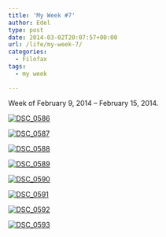 ```yaml
---
title: 'My Week #7'
author: Edel
type: post
date: 2014-03-02T20:07:57+00:00
url: /life/my-week-7/
categories:
  - Filofax
tags:
  - my week

---
```

Week of February 9, 2014 &#8211; February 15, 2014.

[<img src="http://scattered.me/wp-content/uploads/2014/03/DSC_0586-1024x678.jpg" alt="DSC_0586" class="img-responsive" />][1]

[<img src="http://scattered.me/wp-content/uploads/2014/03/DSC_0587-1024x678.jpg" alt="DSC_0587" class="img-responsive" />][2]

[<img src="http://scattered.me/wp-content/uploads/2014/03/DSC_0588-1024x678.jpg" alt="DSC_0588" class="img-responsive" />][3]

[<img src="http://scattered.me/wp-content/uploads/2014/03/DSC_0589-1024x678.jpg" alt="DSC_0589" class="img-responsive" />][4]

[<img src="http://scattered.me/wp-content/uploads/2014/03/DSC_0590-1024x678.jpg" alt="DSC_0590" class="img-responsive" />][5]

[<img src="http://scattered.me/wp-content/uploads/2014/03/DSC_0591-1024x678.jpg" alt="DSC_0591" class="img-responsive" />][6]

[<img src="http://scattered.me/wp-content/uploads/2014/03/DSC_0592-1024x678.jpg" alt="DSC_0592" class="img-responsive" />][7]

[<img src="http://scattered.me/wp-content/uploads/2014/03/DSC_0593-1024x678.jpg" alt="DSC_0593" class="img-responsive" />][8]

<ol class="footnote">
</ol>

 [1]: http://scattered.me/wp-content/uploads/2014/03/DSC_0586.jpg
 [2]: http://scattered.me/wp-content/uploads/2014/03/DSC_0587.jpg
 [3]: http://scattered.me/wp-content/uploads/2014/03/DSC_0588.jpg
 [4]: http://scattered.me/wp-content/uploads/2014/03/DSC_0589.jpg
 [5]: http://scattered.me/wp-content/uploads/2014/03/DSC_0590.jpg
 [6]: http://scattered.me/wp-content/uploads/2014/03/DSC_0591.jpg
 [7]: http://scattered.me/wp-content/uploads/2014/03/DSC_0592.jpg
 [8]: http://scattered.me/wp-content/uploads/2014/03/DSC_0593.jpg